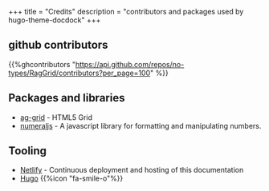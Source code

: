 +++
title = "Credits"
description = "contributors and packages used by hugo-theme-docdock"
+++


## github contributors
{{%ghcontributors "https://api.github.com/repos/no-types/RagGrid/contributors?per_page=100" %}}

## Packages and libraries
* [ag-grid](https://www.ag-grid.com/) - HTML5 Grid
* [numeraljs](http://numeraljs.com/) - A javascript library for formatting and manipulating numbers.

## Tooling
* [Netlify](https://www.netlify.com) - Continuous deployment and hosting of this documentation
* [Hugo](https://gohugo.io/) {{%icon "fa-smile-o"%}}
